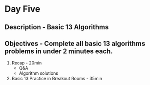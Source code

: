 # Day Five
## Description - Basic 13 Algorithms
## Objectives - Complete all basic 13 algorithms problems in under 2 minutes each.
1. Recap - 20min
    - Q&A
    - Algorithm solutions
2. Basic 13 Practice in Breakout Rooms - 35min